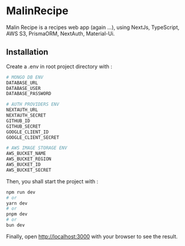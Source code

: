 # MalinRecipe

Malin Recipe is a recipes web app (again ...), using NextJs, TypeScript, AWS S3, PrismaORM, NextAuth, Material-Ui.

## Installation

Create a .env in root project directory with :

```bash
# MONGO DB ENV
DATABASE_URL
DATABASE_USER
DATABASE_PASSWORD

# AUTH PROVIDERS ENV
NEXTAUTH_URL
NEXTAUTH_SECRET
GITHUB_ID
GITHUB_SECRET
GOOGLE_CLIENT_ID
GOOGLE_CLIENT_SECRET

# AWS IMAGE STORAGE ENV
AWS_BUCKET_NAME
AWS_BUCKET_REGION
AWS_BUCKET_ID
AWS_BUCKET_SECRET
```

Then, you shall start the project with :

```bash
npm run dev
# or
yarn dev
# or
pnpm dev
# or
bun dev
```

Finally, open [http://localhost:3000](http://localhost:3000) with your browser to see the result.
